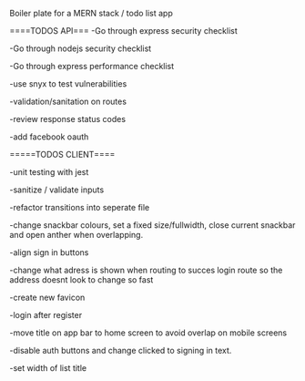 Boiler plate for a MERN stack / todo list app

====TODOS API===
-Go through express security checklist

-Go through nodejs security checklist

-Go through express performance checklist

-use snyx to test vulnerabilities

-validation/sanitation on routes

-review response status codes

-add facebook oauth

=====TODOS CLIENT====

-unit testing with jest

-sanitize / validate inputs

-refactor transitions into seperate file

-change snackbar colours, set a fixed size/fullwidth, close current snackbar and open anther when overlapping.

-align sign in buttons

-change what adress is shown when routing to succes login route so the address doesnt look to change so fast

-create new favicon

-login after register

-move title on app bar to home screen to avoid overlap on mobile screens

-disable auth buttons and change clicked to signing in text.

-set width of list title
